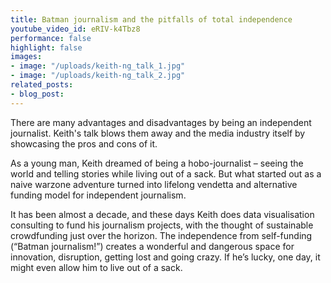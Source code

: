 ```yaml
---
title: Batman journalism and the pitfalls of total independence
youtube_video_id: eRIV-k4Tbz8
performance: false
highlight: false
images:
- image: "/uploads/keith-ng_talk_1.jpg"
- image: "/uploads/keith-ng_talk_2.jpg"
related_posts:
- blog_post: 
---
```


There are many advantages and disadvantages by being an independent journalist. Keith's talk blows them away and the media industry itself by showcasing the pros and cons of it.

As a young man, Keith dreamed of being a hobo-journalist – seeing the world and telling stories while living out of a sack. But what started out as a naive warzone adventure turned into lifelong vendetta and alternative funding model for independent journalism.

It has been almost a decade, and these days Keith does data visualisation consulting to fund his journalism projects, with the thought of sustainable crowdfunding just over the horizon. The independence from self-funding (“Batman journalism\!”) creates a wonderful and dangerous space for innovation, disruption, getting lost and going crazy. If he’s lucky, one day, it might even allow him to live out of a sack.